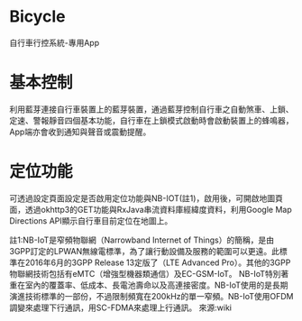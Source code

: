# Bicycle

自行車行控系統-專用App

# 基本控制
利用藍芽連接自行車裝置上的藍芽裝置，通過藍芽控制自行車之自動煞車、上鎖、定速、警報靜音四個基本功能，自行車在上鎖模式啟動時會啟動裝置上的蜂鳴器，App端亦會收到通知與聲音或震動提醒。

# 定位功能
可透過設定頁面設定是否啟用定位功能與NB-IOT(註1)，啟用後，可開啟地圖頁面，透過okhttp3的GET功能與RxJava串流資料庫經緯度資料，利用Google Map Directions API顯示自行車目前定位在地圖上。



註1:NB-IoT是窄頻物聯網（Narrowband Internet of Things）的簡稱，是由3GPP訂定的LPWAN無線電標準，為了讓行動設備及服務的範圍可以更遠。此標準在2016年6月的3GPP Release 13定版了（LTE Advanced Pro）。其他的3GPP物聯網技術包括有eMTC（增強型機器類通信）及EC-GSM-IoT。
NB-IoT特別著重在室內的覆蓋率、低成本、長電池壽命以及高連接密度。NB-IoT使用的是長期演進技術標準的一部份，不過限制頻寬在200kHz的單一窄頻。NB-IoT使用OFDM調變來處理下行通訊，用SC-FDMA來處理上行通訊。 來源:wiki

